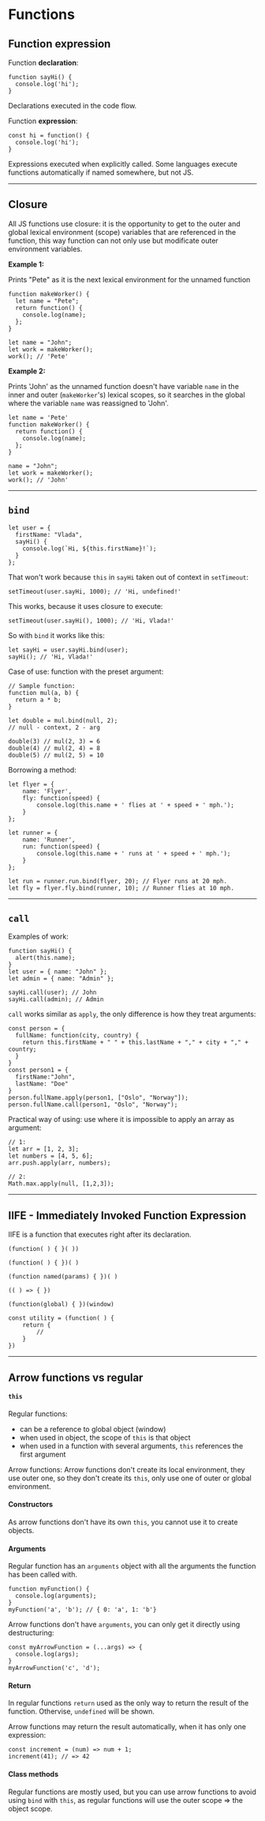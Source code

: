 # Functions

## Function expression

Function **declaration**:

```
function sayHi() {
  console.log('hi');
}
```

Declarations executed in the code flow.

Function **expression**:

```
const hi = function() {
  console.log('hi');
}
```

Expressions executed when explicitly called.
Some languages execute functions automatically if named somewhere, but not JS.

---

## Closure

All JS functions use closure: it is the opportunity to get to the outer and global lexical environment (scope) variables that are referenced in the function, this way function can not only use but modificate outer environment variables.

**Example 1:**

Prints "Pete" as it is the next lexical environment for the unnamed function

```
function makeWorker() {
  let name = "Pete";
  return function() {
    console.log(name);
  };
}

let name = "John";
let work = makeWorker();
work(); // 'Pete'
```

**Example 2:**

Prints 'John' as the unnamed function doesn't have variable `name` in the inner and outer (`makeWorker`'s) lexical scopes, so it searches in the global where the variable `name` was reassigned to 'John'.

```
let name = 'Pete'
function makeWorker() {
  return function() {
    console.log(name);
  };
}

name = "John";
let work = makeWorker();
work(); // 'John'
```

---

## `bind`

```
let user = {
  firstName: "Vlada",
  sayHi() {
    console.log(`Hi, ${this.firstName}!`);
  }
};
```

That won't work because `this` in `sayHi` taken out of context in `setTimeout`:

```
setTimeout(user.sayHi, 1000); // 'Hi, undefined!'
```

This works, because it uses closure to execute:

```
setTimeout(user.sayHi(), 1000); // 'Hi, Vlada!'
```

So with `bind` it works like this:

```
let sayHi = user.sayHi.bind(user);
sayHi(); // 'Hi, Vlada!'
```

Case of use: function with the preset argument:

```
// Sample function:
function mul(a, b) {
  return a * b;
}

let double = mul.bind(null, 2);
// null - context, 2 - arg

double(3) // mul(2, 3) = 6
double(4) // mul(2, 4) = 8
double(5) // mul(2, 5) = 10
```

Borrowing a method:

```
let flyer = {
    name: 'Flyer',
    fly: function(speed) {
        console.log(this.name + ' flies at ' + speed + ' mph.');
    }
};

let runner = {
    name: 'Runner',
    run: function(speed) {
        console.log(this.name + ' runs at ' + speed + ' mph.');
    }
};

let run = runner.run.bind(flyer, 20); // Flyer runs at 20 mph.
let fly = flyer.fly.bind(runner, 10); // Runner flies at 10 mph.
```

---

## `call`

Examples of work:

```
function sayHi() {
  alert(this.name);
}
let user = { name: "John" };
let admin = { name: "Admin" };

sayHi.call(user); // John
sayHi.call(admin); // Admin
```

`call` works similar as `apply`, the only difference is how they treat arguments:

```
const person = {
  fullName: function(city, country) {
    return this.firstName + " " + this.lastName + "," + city + "," + country;
  }
}
const person1 = {
  firstName:"John",
  lastName: "Doe"
}
person.fullName.apply(person1, ["Oslo", "Norway"]);
person.fullName.call(person1, "Oslo", "Norway");
```

Practical way of using: use where it is impossible to apply an array as argument:

```
// 1:
let arr = [1, 2, 3];
let numbers = [4, 5, 6];
arr.push.apply(arr, numbers);

// 2:
Math.max.apply(null, [1,2,3]);
```

---

## IIFE - Immediately Invoked Function Expression

IIFE is a function that executes right after its declaration.

```
(function( ) { }( ))

(function( ) { })( )

(function named(params) { })( )

(( ) => { })

(function(global) { })(window)

const utility = (function( ) {
    return {
        //
    }
})
```

---

## Arrow functions vs regular

#### `this`

Regular functions:

- can be a reference to global object (window)
- when used in object, the scope of `this` is that object
- when used in a function with several arguments, `this` references the first argument

Arrow functions:
Arrow functions don't create its local environment, they use outer one, so they don't create its `this`, only use one of outer or global environment.

#### Constructors

As arrow functions don't have its own `this`, you cannot use it to create objects.

#### Arguments

Regular function has an `arguments` object with all the arguments the function has been called with.

```
function myFunction() {
  console.log(arguments);
}
myFunction('a', 'b'); // { 0: 'a', 1: 'b'}
```

Arrow functions don't have `arguments`, you can only get it directly using destructuring:

```
const myArrowFunction = (...args) => {
  console.log(args);
}
myArrowFunction('c', 'd');
```

#### Return

In regular functions `return` used as the only way to return the result of the function. Othervise, `undefined` will be shown.

Arrow functions may return the result automatically, when it has only one expression:

```
const increment = (num) => num + 1;
increment(41); // => 42
```

#### Class methods

Regular functions are mostly used, but you can use arrow functions to avoid using `bind` with `this`, as regular functions will use the outer scope => the object scope.
